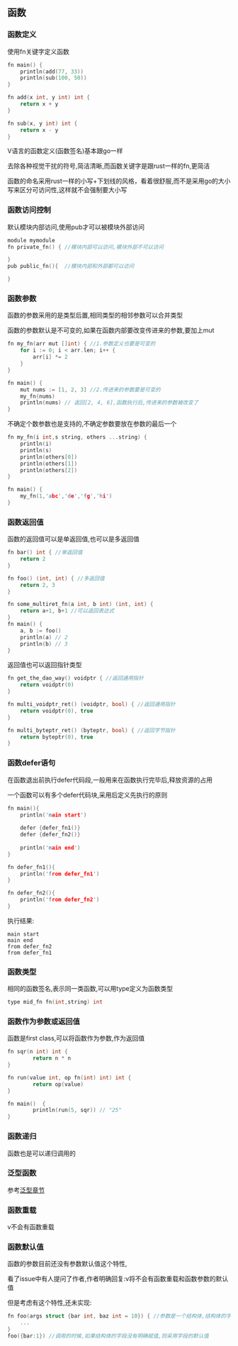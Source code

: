 ## 函数

### 函数定义

使用fn关键字定义函数

```c
fn main() {
	println(add(77, 33))
	println(sub(100, 50))
}

fn add(x int, y int) int {
	return x + y
}

fn sub(x, y int) int {
	return x - y
}
```

V语言的函数定义(函数签名)基本跟go一样

去除各种视觉干扰的符号,简洁清晰,而函数关键字是跟rust一样的fn,更简洁

函数的命名采用rust一样的小写+下划线的风格，看着很舒服,而不是采用go的大小写来区分可访问性,这样就不会强制要大小写

### 函数访问控制

默认模块内部访问,使用pub才可以被模块外部访问

```c
module mymodule
fn private_fn() { //模块内部可以访问,模块外部不可以访问

}
pub public_fn(){  //模块内部和外部都可以访问

}
```

### 函数参数

函数的参数采用的是类型后置,相同类型的相邻参数可以合并类型

函数的参数默认是不可变的,如果在函数内部要改变传进来的参数,要加上mut

```c
fn my_fn(arr mut []int) { //1.参数定义也要是可变的
	for i := 0; i < arr.len; i++ {
		arr[i] *= 2
	}
}

fn main() {
	mut nums := [1, 2, 3] //2.传进来的参数要是可变的
	my_fn(nums)
	println(nums) // 返回[2, 4, 6],函数执行后,传进来的参数被改变了
}
```

不确定个数参数也是支持的,不确定参数要放在参数的最后一个

```c
fn my_fn(i int,s string, others ...string) {
    println(i)
    println(s)
    println(others[0])
    println(others[1])
    println(others[2])
}

fn main() {
    my_fn(1,'abc','de','fg','hi')
}
```



### 函数返回值

函数的返回值可以是单返回值,也可以是多返回值

```c
fn bar() int { //单返回值
	return 2
}

fn foo() (int, int) { //多返回值
	return 2, 3
}

fn some_multiret_fn(a int, b int) (int, int) {
	return a+1, b+1 //可以返回表达式
}
fn main() {
	a, b := foo()
	println(a) // 2
	println(b) // 3
}
```

返回值也可以返回指针类型

```c
fn get_the_dao_way() voidptr { //返回通用指针
	return voidptr(0)
}

fn multi_voidptr_ret() (voidptr, bool) { //返回通用指针
	return voidptr(0), true
}

fn multi_byteptr_ret() (byteptr, bool) { //返回字节指针
	return byteptr(0), true
}
```



### 函数defer语句

在函数退出前执行defer代码段,一般用来在函数执行完毕后,释放资源的占用

一个函数可以有多个defer代码块,采用后定义先执行的原则

```c
fn main(){
    println('main start')
    
    defer {defer_fn1()} 
    defer {defer_fn2()}
    
    println('main end')
}

fn defer_fn1(){
    println('from defer_fn1')
}

fn defer_fn2(){
    println('from defer_fn2')
}
```

执行结果:

```
main start
main end
from defer_fn2
from defer_fn1
```



### 函数类型

相同的函数签名,表示同一类函数,可以用type定义为函数类型

```c
type mid_fn fn(int,string) int
```

### 函数作为参数或返回值

函数是first class,可以将函数作为参数,作为返回值

```c
fn sqr(n int) int {
        return n * n
}

fn run(value int, op fn(int) int) int {
        return op(value)
}

fn main()  {
        println(run(5, sqr)) // "25"
}
```



### 函数递归

函数也是可以递归调用的

### 泛型函数

参考[泛型章节](generic.md)

### 函数重载

v不会有函数重载

### 函数默认值

函数的参数目前还没有参数默认值这个特性,

看了issue中有人提问了作者,作者明确回复:v将不会有函数重载和函数参数的默认值

但是考虑有这个特性,还未实现:

```c
fn foo(args struct {bar int, baz int = 10}) { //参数是一个结构体,结构体的字段有默认值
	...
}
foo({bar:1}) //调用的时候,如果结构体的字段没有明确赋值,则采用字段的默认值
```

